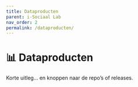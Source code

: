 ```yaml
---
title: Dataproducten
parent: i-Sociaal Lab
nav_order: 2
permalink: /dataproducten/
---
```


# 📊 Dataproducten
Korte uitleg… en knoppen naar de repo’s of releases.
